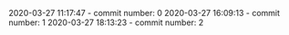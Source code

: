 2020-03-27 11:17:47 - commit number: 0
2020-03-27 16:09:13 - commit number: 1
2020-03-27 18:13:23 - commit number: 2
